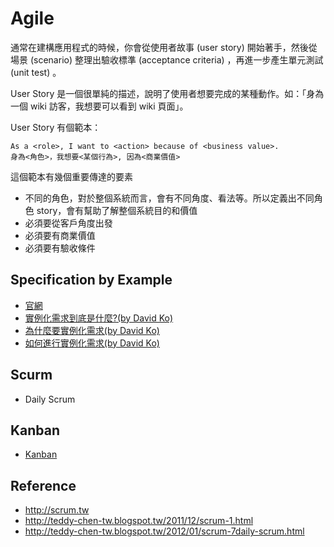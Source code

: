 Agile
=====

通常在建構應用程式的時候，你會從使用者故事 (user story) 開始著手，然後從場景 (scenario) 整理出驗收標準 (acceptance criteria) ，再進一步產生單元測試 (unit test) 。

User Story 是一個很單純的描述，說明了使用者想要完成的某種動作。如：「身為一個 wiki 訪客，我想要可以看到 wiki 頁面」。

User Story 有個範本：

    As a <role>, I want to <action> because of <business value>.
    身為<角色>，我想要<某個行為>, 因為<商業價值>

這個範本有幾個重要傳達的要素

* 不同的角色，對於整個系統而言，會有不同角度、看法等。所以定義出不同角色 story，會有幫助了解整個系統目的和價值
* 必須要從客戶角度出發
* 必須要有商業價值
* 必須要有驗收條件

Specification by Example
------------------------

* [官網](http://specificationbyexample.com/)
* [實例化需求到底是什麼?(by David Ko)](http://kojenchieh.pixnet.net/blog/post/338272616)
* [為什麼要實例化需求(by David Ko)](http://kojenchieh.pixnet.net/blog/post/341172233)
* [如何進行實例化需求(by David Ko)](http://kojenchieh.pixnet.net/blog/post/344847323)

Scurm
-----

* Daily Scrum

Kanban
------

* [Kanban](kanban.md)

Reference
---------

* http://scrum.tw
* http://teddy-chen-tw.blogspot.tw/2011/12/scrum-1.html
* http://teddy-chen-tw.blogspot.tw/2012/01/scrum-7daily-scrum.html
